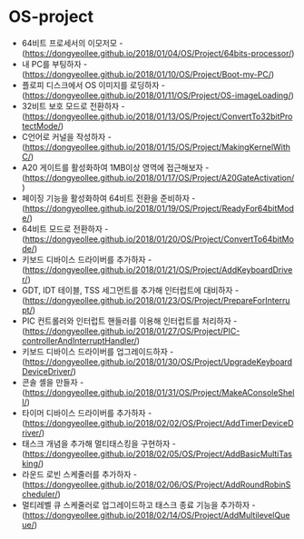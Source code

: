 # OS-project

- 64비트 프로세서의 이모저모 - (https://dongyeollee.github.io/2018/01/04/OS/Project/64bits-processor/)
- 내 PC를 부팅하자 - (https://dongyeollee.github.io/2018/01/10/OS/Project/Boot-my-PC/)
- 플로피 디스크에서 OS 이미지를 로딩하자 - (https://dongyeollee.github.io/2018/01/11/OS/Project/OS-imageLoading/)
- 32비트 보호 모드로 전환하자 - (https://dongyeollee.github.io/2018/01/13/OS/Project/ConvertTo32bitProtectMode/)
- C언어로 커널을 작성하자 - (https://dongyeollee.github.io/2018/01/15/OS/Project/MakingKernelWithC/)
- A20 게이트를 활성화하여 1MB이상 영역에 접근해보자 - (https://dongyeollee.github.io/2018/01/17/OS/Project/A20GateActivation/)
- 페이징 기능을 활성화하여 64비트 전환을 준비하자 - (https://dongyeollee.github.io/2018/01/19/OS/Project/ReadyFor64bitMode/)
- 64비트 모드로 전환하자 - (https://dongyeollee.github.io/2018/01/20/OS/Project/ConvertTo64bitMode/)
- 키보드 디바이스 드라이버를 추가하자 - (https://dongyeollee.github.io/2018/01/21/OS/Project/AddKeyboardDriver/)
- GDT, IDT 테이블, TSS 세그먼트를 추가해 인터럽트에 대비하자 - (https://dongyeollee.github.io/2018/01/23/OS/Project/PrepareForInterrupt/)
- PIC 컨트롤러와 인터럽트 핸들러를 이용해 인터럽트를 처리하자 - (https://dongyeollee.github.io/2018/01/27/OS/Project/PIC-controllerAndInterruptHandler/)
- 키보드 디바이스 드라이버를 업그레이드하자 - (https://dongyeollee.github.io/2018/01/30/OS/Project/UpgradeKeyboardDeviceDriver/)
- 콘솔 셸을 만들자 - (https://dongyeollee.github.io/2018/01/31/OS/Project/MakeAConsoleShell/)
- 타이머 디바이스 드라이버를 추가하자 - (https://dongyeollee.github.io/2018/02/02/OS/Project/AddTimerDeviceDriver/)
- 태스크 개념을 추가해 멀티태스킹을 구현하자 - (https://dongyeollee.github.io/2018/02/05/OS/Project/AddBasicMultiTasking/)
- 라운드 로빈 스케줄러를 추가하자 - (https://dongyeollee.github.io/2018/02/06/OS/Project/AddRoundRobinScheduler/)
- 멀티레벨 큐 스케줄러로 업그레이드하고 태스크 종료 기능을 추가하자 - (https://dongyeollee.github.io/2018/02/14/OS/Project/AddMultilevelQueue/)
